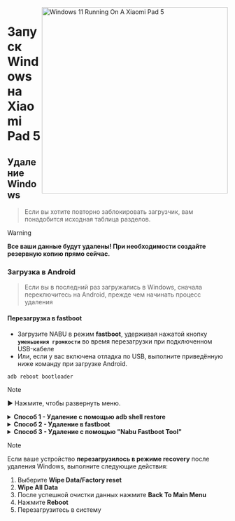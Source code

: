 <img align="right" src="https://raw.githubusercontent.com/erdilS/Port-Windows-11-Xiaomi-Pad-5/main/nabu.png" width="425" alt="Windows 11 Running On A Xiaomi Pad 5">

# Запуск Windows на Xiaomi Pad 5

## Удаление Windows

> Если вы хотите повторно заблокировать загрузчик, вам понадобится исходная таблица разделов.

> [!Warning]
> **Все ваши данные будут удалены! При необходимости создайте резервную копию прямо сейчас.**

### Загрузка в Android
> Если вы в последний раз загружались в Windows, сначала переключитесь на Android, прежде чем начинать процесс удаления

#### Перезагрузка в fastboot
- Загрузите NABU в режим **fastboot**, удерживая нажатой кнопку **`уменьшения громкости`** во время перезагрузки при подключенном USB-кабеле
- Или, если у вас включена отладка по USB, выполните приведённую ниже команду при загрузке Android.
```cmd
adb reboot bootloader
```

> [!NOTE]
>
> ▶️ Нажмите, чтобы развернуть меню.

<details>
  <summary><strong>Способ 1 - Удаление с помощью adb shell restore</strong></summary>

### Предварительные условия
- [```SDK platform tools```](https://developer.android.com/studio/releases/platform-tools)

- [```Моддифицированый образ recovery```](https://github.com/erdilS/Port-Windows-11-Xiaomi-Pad-5/releases/download/1.0/recovery.img) 

#### Загрузка в моддифицированый recovery
> Замените ```путь\к\recovery.img``` на физический путь к recovery.img
```cmd
fastboot boot путь\к\recovery.img
```

### Восстановите расположение разделов
> [!Warning]
> Это приведет к удалению файлов Android. При необходимости сначала создайте резервную копию.

```cmd
adb shell restore
```

#### Перезагрузка в Android
```cmd
adb reboot 
```

## Готово!

</details>

<details>
  <summary><strong>Способ 2 - Удаление в fastboot</strong></summary>

### Предварительные условия
- [```SDK platform tools```](https://developer.android.com/studio/releases/platform-tools)

- [```gpt_both0.bin```](https://github.com/erdilS/Port-Windows-11-Xiaomi-Pad-5/releases/download/1.0/gpt_both0.bin) 

### Восстановление таблицы разделов   
> Замените ```путь\к\gpt_both0.bin``` на физический путь к gpt_both0.bin
```cmd
fastboot flash partition:0 путь\к\gpt_both0.bin
```

#### Удаление пользовательских данных
> Чтобы избежать сбоя при загрузке и восстановить размер FS
```cmd
fastboot -w
```

#### Перезагрузка в Android
```cmd
fastboot reboot
```

## Готово

</details>

<details>
  <summary><strong>Способ 3 - Удаление с помощью "Nabu Fastboot Tool"</strong></summary>

### Предварительные условия
 **`Кабель`**` для подключения вашего `**`Xiaomi Pad 5`**` к `**`другому устройству`**`

 **`Любое другое устройство (Android, Windows, Mac или Linux)`**

### Подключитесь к Fastboot Tool на веб-сайте
- Откройте **[Nabu Fastboot Tool](https://arkt-7.github.io/nabu/)** в браузере любого устройства.
- Нажмите на кнопку **"Подключить устройство fastboot"**.
- Выберите **`Android`** из появившегося списка и **`разрешить`** разрешения.

### Форматирование и создание разделов
- Прокрутите вниз до раздела **`Форматирование/очистка раздела для хранения данных`**.
- В поле ввода введите **`форматировать`**.
- Наконец, нажмите кнопку **`Форматирование/очистка`** и нажмите **`ОК`** при появлении всплывающего окна с предупреждением.
- После завершения форматирования появится всплывающее окно с сообщением об успешном завершении. Нажмите **`ОК`** для закрытия всплывающего окна.
- Прокрутите вверх и нажмите кнопку **`Перезагрузка устройства`** для перезагрузки устройства.

## Готово!

</details>

> [!NOTE]
> Если ваше устройство **перезагрузилось в режиме recovery** после удаления Windows, выполните следующие действия:
> 1. Выберите **Wipe Data/Factory reset**
> 2. **Wipe All Data**
> 3. После успешной очистки данных нажмите **Back To Main Menu**
> 4. Нажмите **Reboot**
> 5. Перезагрузитесь в систему
